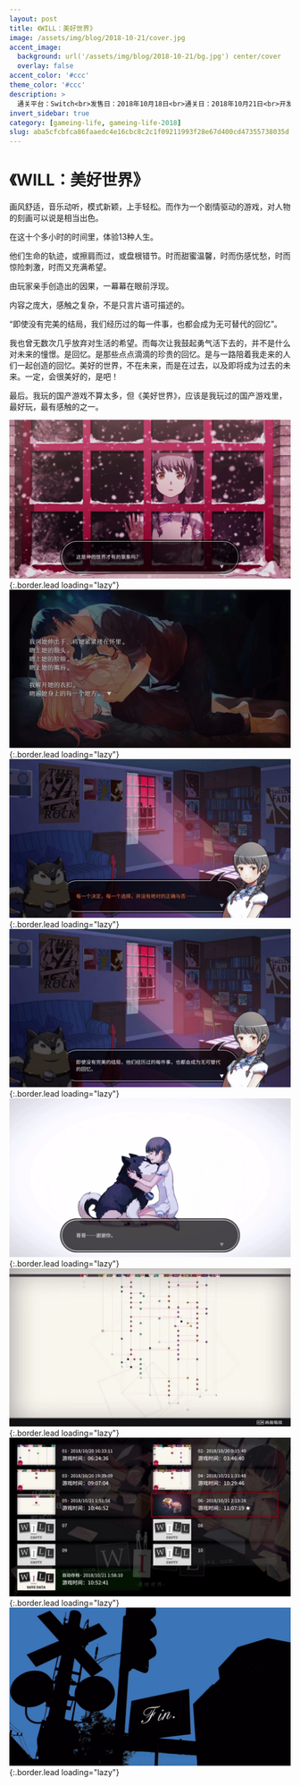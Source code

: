 ```yaml
---
layout: post
title: 《WILL：美好世界》
image: /assets/img/blog/2018-10-21/cover.jpg
accent_image: 
  background: url('/assets/img/blog/2018-10-21/bg.jpg') center/cover
  overlay: false
accent_color: '#ccc'
theme_color: '#ccc'
description: >
  通关平台：Switch<br>发售日：2018年10月18日<br>通关日：2018年10月21日<br>开发商：任意门游戏<br>发行商：PLAYISM
invert_sidebar: true
category: [gameing-life, gameing-life-2018]
slug: aba5cfcbfca86faaedc4e16cbc8c2c1f09211993f28e67d400cd47355738035d
---
```


# 《WILL：美好世界》

画风舒适，音乐动听，模式新颖，上手轻松。而作为一个剧情驱动的游戏，对人物的刻画可以说是相当出色。

在这十个多小时的时间里，体验13种人生。

他们生命的轨迹，或擦肩而过，或盘根错节。时而甜蜜温馨，时而伤感忧愁，时而惊险刺激，时而又充满希望。

由玩家亲手创造出的因果，一幕幕在眼前浮现。

内容之庞大，感触之复杂，不是只言片语可描述的。

“即使没有完美的结局，我们经历过的每一件事，也都会成为无可替代的回忆”。

我也曾无数次几乎放弃对生活的希望。而每次让我鼓起勇气活下去的，并不是什么对未来的憧憬。是回忆。是那些点点滴滴的珍贵的回忆。是与一路陪着我走来的人们一起创造的回忆。美好的世界，不在未来，而是在过去，以及即将成为过去的未来。一定，会很美好的，是吧！

最后。我玩的国产游戏不算太多，但《美好世界》，应该是我玩过的国产游戏里，最好玩，最有感触的之一。

![](/assets/img/blog/2018-10-21/1.jpg){:.border.lead loading="lazy"}
![](/assets/img/blog/2018-10-21/2.jpg){:.border.lead loading="lazy"}
![](/assets/img/blog/2018-10-21/3.jpg){:.border.lead loading="lazy"}
![](/assets/img/blog/2018-10-21/4.jpg){:.border.lead loading="lazy"}
![](/assets/img/blog/2018-10-21/5.jpg){:.border.lead loading="lazy"}
![](/assets/img/blog/2018-10-21/6.jpg){:.border.lead loading="lazy"}
![](/assets/img/blog/2018-10-21/7.jpg){:.border.lead loading="lazy"}
![](/assets/img/blog/2018-10-21/8.jpg){:.border.lead loading="lazy"}

